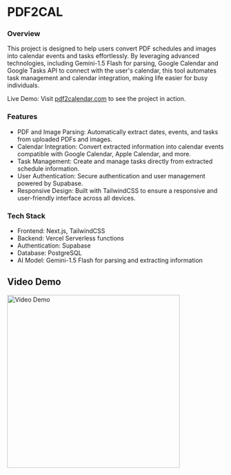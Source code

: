 # PDF2CAL

### Overview

This project is designed to help users convert PDF schedules and images into calendar events and tasks effortlessly. By leveraging advanced technologies, including Gemini-1.5 Flash for parsing, Google Calendar and Google Tasks API to connect with the user's calendar, this tool automates task management and calendar integration, making life easier for busy individuals.

Live Demo: Visit [pdf2calendar.com](https://pdf2calendar.com) to see the project in action.

### Features
- PDF and Image Parsing: Automatically extract dates, events, and tasks from uploaded PDFs and images.
- Calendar Integration: Convert extracted information into calendar events compatible with Google Calendar, Apple Calendar, and more.
- Task Management: Create and manage tasks directly from extracted schedule information.
- User Authentication: Secure authentication and user management powered by Supabase.
- Responsive Design: Built with TailwindCSS to ensure a responsive and user-friendly interface across all devices.

### Tech Stack

- Frontend: Next.js, TailwindCSS
- Backend: Vercel Serverless functions 
- Authentication: Supabase
- Database: PostgreSQL
- AI Model: Gemini-1.5 Flash for parsing and extracting information

## Video Demo

<a href="https://www.youtube.com/watch?v=950R-juX57g" target="_blank">
  <img src="https://img.youtube.com/vi/950R-juX57g/maxresdefault.jpg" alt="Video Demo" width="400" />
</a>
